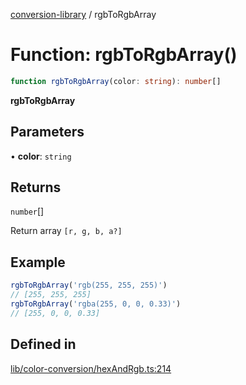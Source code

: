 [conversion-library](../globals.md) / rgbToRgbArray

# Function: rgbToRgbArray()

```ts
function rgbToRgbArray(color: string): number[]
```

**rgbToRgbArray**

<Badge type="tip" text="version: v0.0.6+" />

## Parameters

• **color**: `string`

## Returns

`number`[]

Return array `[r, g, b, a?]`

## Example

```ts
rgbToRgbArray('rgb(255, 255, 255)')
// [255, 255, 255]
rgbToRgbArray('rgba(255, 0, 0, 0.33)')
// [255, 0, 0, 0.33]
```

## Defined in

[lib/color-conversion/hexAndRgb.ts:214](https://github.com/fxss5201/conversion-library/blob/main/lib/color-conversion/hexAndRgb.ts#L214)
